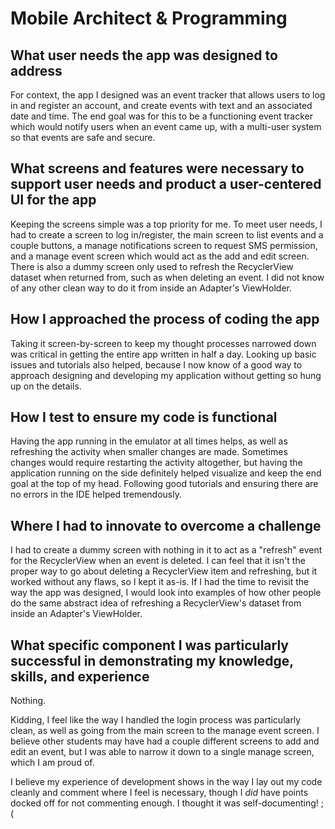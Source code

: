 # Mobile Architect & Programming

## What user needs the app was designed to address

For context, the app I designed was an event tracker that allows users to log in and register an account, and create events with text and an associated date and time.  The end goal was for this to be a functioning event tracker which would notify users when an event came up, with a multi-user system so that events are safe and secure.

## What screens and features were necessary to support user needs and product a user-centered UI for the app

Keeping the screens simple was a top priority for me.  To meet user needs, I had to create a screen to log in/register, the main screen to list events and a couple buttons, a manage notifications screen to request SMS permission, and a manage event screen which would act as the add and edit screen.  There is also a dummy screen only used to refresh the RecyclerView dataset when returned from, such as when deleting an event. I did not know of any other clean way to do it from inside an Adapter's ViewHolder.

## How I approached the process of coding the app

Taking it screen-by-screen to keep my thought processes narrowed down was critical in getting the entire app written in half a day.  Looking up basic issues and tutorials also helped, because I now know of a good way to approach designing and developing my application without getting so hung up on the details.

## How I test to ensure my code is functional

Having the app running in the emulator at all times helps, as well as refreshing the activity when smaller changes are made.  Sometimes changes would require restarting the activity altogether, but having the application running on the side definitely helped visualize and keep the end goal at the top of my head.  Following good tutorials and ensuring there are no errors in the IDE helped tremendously.

## Where I had to innovate to overcome a challenge

I had to create a dummy screen with nothing in it to act as a "refresh" event for the RecyclerView when an event is deleted.  I can feel that it isn't the proper way to go about deleting a RecyclerView item and refreshing, but it worked without any flaws, so I kept it as-is.  If I had the time to revisit the way the app was designed, I would look into examples of how other people do the same abstract idea of refreshing a RecyclerView's dataset from inside an Adapter's ViewHolder.

## What specific component I was particularly successful in demonstrating my knowledge, skills, and experience

Nothing.



Kidding, I feel like the way I handled the login process was particularly clean, as well as going from the main screen to the manage event screen.  I believe other students may have had a couple different screens to add and edit an event, but I was able to narrow it down to a single manage screen, which I am proud of.

I believe my experience of development shows in the way I lay out my code cleanly and comment where I feel is necessary, though I *did* have points docked off for not commenting enough.  I thought it was self-documenting! ;(

